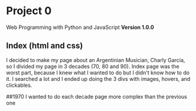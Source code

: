 # Project 0

Web Programming with Python and JavaScript
 **Version 1.0.0**

## Index (html and css)
I decided to make my page about an Argentinian Musician, Charly García, so I divided my page in 3 decades (70, 80 and 90).
Index page was the worst part, because I knew what I wanted to do but I didn't know how to do it. I searched a lot and I ended up doing the 3 divs with images, hovers, and clickables.

##1970
I wanted to do each decade page more complex than the previous one
